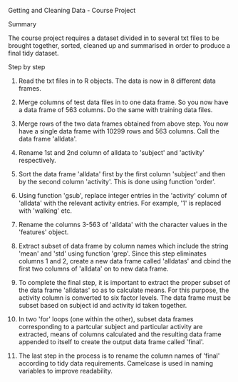Getting and Cleaning Data - Course Project

Summary

The course project requires a dataset divided in to several txt files to be brought together, sorted, cleaned up and summarised in order to produce a final tidy dataset.

Step by step

1. Read the txt files in to R objects. The data is now in 8 different data frames.

2. Merge columns of test data files in to one data frame. So you now have a data frame of 563 columns. Do the same with training data files.

3. Merge rows of the two data frames obtained from above step. You now have a single data frame with 10299 rows and 563 columns. Call the data frame 'alldata'.

4. Rename 1st and 2nd column of alldata to 'subject' and 'activity' respectively.

5. Sort the data frame 'alldata' first by the first column 'subject' and then by the second column 'activity'. This is done using function 'order'.

6. Using function 'gsub', replace integer entries in the 'activity' column of 'alldata' with the relevant activity entries. For example, '1' is replaced with 'walking' etc.

7. Rename the columns 3-563 of 'alldata' with the character values in the 'features' object.

8. Extract subset of data frame by column names which include the string 'mean' and 'std' using function 'grep'. Since this step eliminates columns 1 and 2, create a new data frame called 'alldatas' and cbind the first two columns of 'alldata' on to new data frame.

9. To complete the final step, it is important to extract the proper subset of the data frame 'alldatas' so as to calculate means. For this purpose, the activity column is converted to six factor levels. The data frame must be subset based on subject id and activity id taken together.

10. In two 'for' loops (one within the other), subset data frames corresponding to a partcular subject and particular activity are extracted, means of columns calculated and the resulting data frame appended to itself to create the output data frame called 'final'.

11. The last step in the process is to rename the column names of 'final' according to tidy data requirements. Camelcase is used in naming variables to improve readability.
